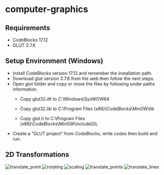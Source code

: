 # computer-graphics


## Requirements
- CodeBlocks 17.12
- GLUT 3.7.6


## Setup Environment (Windows)
-	Install CodeBlocks version 17.12 and remember the installation path.
-	Download glut version 3.7.6 from the web then follow the next steps.
-	Open glut folder and copy or move the files by following under paths information.
    - Copy glut32.dll to C:\Windows\SysWOW64
    
    - Copy glut32.lib to C:\Program Files (x86)\CodeBlocks\MinGW\lib
    
    - Copy glut.h to C:\Program Files (x86)\CodeBlocks\MinGW\include\GL
-	Create a “GLUT project” from CodeBlocks, write codes then build and run.


## 2D Transformations
![translate_point](https://user-images.githubusercontent.com/62181222/204094271-d7d76b9e-a521-4440-a718-98b424eed8bc.PNG)
![rotating](https://user-images.githubusercontent.com/62181222/204094294-c70c53d3-c271-4d01-8c57-8e69cf4289aa.PNG)
![scaling](https://user-images.githubusercontent.com/62181222/204094290-77a49452-4782-42a7-885f-25a285256112.PNG)
![translate_points](https://user-images.githubusercontent.com/62181222/204094279-7b94aa28-1eaf-48c3-8c7e-21f08a8dbb9e.PNG)
![translate_lines](https://user-images.githubusercontent.com/62181222/204094285-bbfc577f-0fce-4078-be96-83bb8a5063b6.PNG)
